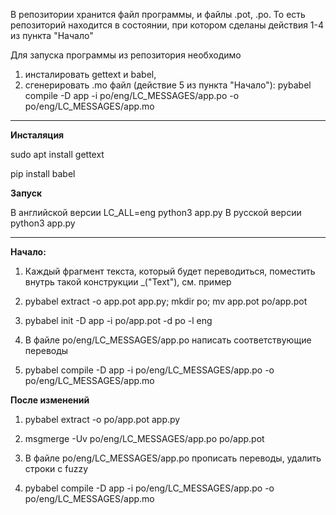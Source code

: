 В репозитории хранится файл программы, и файлы .pot, .po. То есть репозиторий находится в состоянии, при котором сделаны действия 1-4 из пункта "Начало"

Для запуска программы из репозитория необходимо 
1. инсталировать gettext и babel, 
2. сгенерировать .mo файл (действие 5 из пункта "Начало"): pybabel compile -D app -i po/eng/LC_MESSAGES/app.po -o po/eng/LC_MESSAGES/app.mo

--------------------------------------------

**Инсталяция**

sudo apt install gettext

pip install babel

**Запуск**

В английской версии LC_ALL=eng python3 app.py
В русской версии python3 app.py

--------------------------------------------

**Начало:**

1. Каждый фрагмент текста, который будет переводиться, поместить внутрь такой конструкции _("Text"), см. пример

2. pybabel extract -o app.pot app.py; mkdir po; mv app.pot po/app.pot

3. pybabel init -D app -i po/app.pot -d po -l eng

4. В файле po/eng/LC_MESSAGES/app.po написать соответствующие переводы
 
5. pybabel compile -D app -i po/eng/LC_MESSAGES/app.po -o po/eng/LC_MESSAGES/app.mo

**После изменений**

1. pybabel extract -o po/app.pot app.py

2. msgmerge -Uv po/eng/LC_MESSAGES/app.po po/app.pot

3. В файле po/eng/LC_MESSAGES/app.po прописать переводы, удалить строки с fuzzy

4. pybabel compile -D app -i po/eng/LC_MESSAGES/app.po -o po/eng/LC_MESSAGES/app.mo


